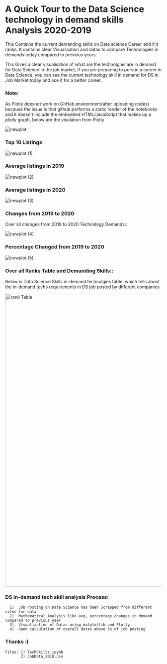 # A Quick Tour to the Data Science technology in demand skills Analysis 2020-2019
This Contains the current demanding skills on Data science Career and it's ranks, It contains clear Visualisation and datas to compare Technologies in demands today compared to previous years.

This Gives a clear visualisation of what are the technolgies are in demand for Data Science in the job market, If you are preparing to pursue a career in Data Science, you can see the current technology skill in demand for DS in Job Market today and ace it for a better career.

### Note:  

As Plotly doesnot work on GitHub environment(after uploading codes) because the issue is that github performs a static render of the notebooks and it doesn't include the embedded HTML/JavaScript that makes up a plotly graph, below are the visulation from Plotly 

![newplot](https://user-images.githubusercontent.com/27301175/74144645-2534b900-4c23-11ea-9e1d-80dcdfba694a.png)


### Top 10 Listings

![newplot (1)](https://user-images.githubusercontent.com/27301175/74144884-8f4d5e00-4c23-11ea-8e59-404b762eff80.png)

### Average listings in 2019

![newplot (2)](https://user-images.githubusercontent.com/27301175/74144942-b7d55800-4c23-11ea-88df-84f615f0df47.png)


### Average listings in 2020

![newplot (3)](https://user-images.githubusercontent.com/27301175/74145068-f539e580-4c23-11ea-8fb5-405d9f60afca.png)

### Changes from 2019 to 2020
  Over all changes from 2019 to 2020 Technology Demands:: 

![newplot (4)](https://user-images.githubusercontent.com/27301175/74145174-303c1900-4c24-11ea-9872-def7858a2421.png)


### Percentage Changed from 2019 to 2020

![newplot (5)](https://user-images.githubusercontent.com/27301175/74145309-78f3d200-4c24-11ea-9894-25274eb9d1a4.png)





### Over all Ranks Table and Demanding Skills:: 

  Below is Data Science Skills in-demand technolgies table, which tells about the in-demand techs requirements in DS job posted by different companies

<img width="942" alt="rank Table" src="https://user-images.githubusercontent.com/27301175/74145545-1cdd7d80-4c25-11ea-8d9d-36ee968c99a5.png">


### DS in-demand tech skill analysis Process: 
      1)  Job Posting on Data Science has been Scrapped from different sites for data
      2)  Mathematical Analysis like avg, percentage changes in demand compared to previous year
      3)  Visualisation of Datas using matplotlib and Plotly
      4)  Rank calculation of overall datas above 5% of job posting

### Thanks :)

    Files: 1) TechSkills.ipynb
           2) JobData_2019.csv
    











